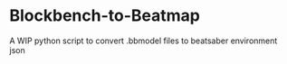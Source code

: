 # Blockbench-to-Beatmap
A WIP python script to convert .bbmodel files to beatsaber environment json
